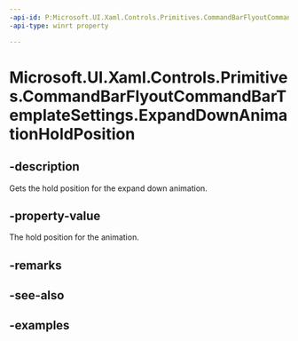 ```yaml
---
-api-id: P:Microsoft.UI.Xaml.Controls.Primitives.CommandBarFlyoutCommandBarTemplateSettings.ExpandDownAnimationHoldPosition
-api-type: winrt property

---
```

<!-- Property syntax.
public double ExpandDownAnimationHoldPosition { get; }
-->

# Microsoft.UI.Xaml.Controls.Primitives.CommandBarFlyoutCommandBarTemplateSettings.ExpandDownAnimationHoldPosition


## -description

Gets the hold position for the expand down animation.


## -property-value

The hold position for the animation.


## -remarks


## -see-also


## -examples


